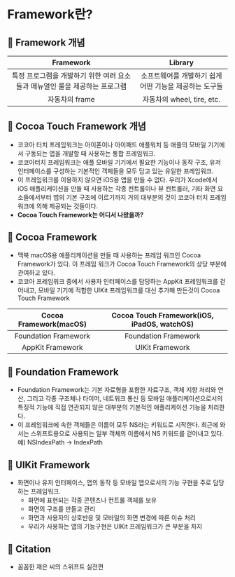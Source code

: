 # Framework란?

## 🍎 Framework 개념
| Framework | Library |
| :-: | :-: |
| 특정 프로그램을 개발하기 위한 여러 요소들과 메뉴얼인 룰을 제공하는 프로그램 | 소프트웨어를 개발하기 쉽게 어떤 기능을 제공하는 도구들 |
| 자동차의 frame | 자동차의 wheel, tire, etc. |

## 🍎 Cocoa Touch Framework 개념
- 코코아 터치 프레임워크는 아이폰이나 아이패드 애플워치 등 애플의 모바일 기기에서 구동되는 앱을 개발할 때 사용하는 통합 프레임워크.
- 코코아터치 프레임워크는 애플 모바일 기기에서 필요한 기능이나 동작 구조, 유저 인터페이스를 구성하는 기본적인 객체들을 모두 담고 있는 유일한 프레임워크.
- 이 프레임워크를 이용하지 않으면 iOS용 앱을 만들 수 없다. 우리가 Xcode에서 iOS 애플리케이션을 만들 때 사용하는 각종 컨트롤이나 뷰 컨트롤러, 기타 화면 요소들에서부터 앱의 기본 구조에 이르기까지 거의 대부분의 것이 코코아 터치 프레임워크에 의해 제공되는 것들이다.
- **Cocoa Touch Framework는 어디서 나왔을까?**

## 🍎 Cocoa Framework
- 맥북 macOS용 애플리케이션을 만들 때 사용하는 프레임 워크인 Cocoa Framework가 있다. 이 프레임 워크가 Cocoa Touch Framework의 상당 부분에 관여하고 있다.
- 코코아 프레임워크 중에서 사용자 인터페이스를 담당하는 AppKit 프레임워크를 걷어내고, 모바일 기기에 적합한 UIKit 프레임워크를 대신 추가해 만든것이 Cocoa Touch Framework

| Cocoa Framework(macOS) | Cocoa Touch Framework(iOS, iPadOS, watchOS) |
|:----------------------:|:-------------------------------------------:|
|  Foundation Framework  |            Foundation Framework             |
|    AppKit Framework    |               UIKit Framework               |

## 🍎 Foundation Framework
- Foundation Framework는 기본 자료형을 포함한 자료구조, 객체 지향 처리와 연산, 그리고 각종 구조체나 타이머, 네트워크 통신 등 모바일 애플리케이션으로서의 특징적 기능에 직접 연관되지 않은 대부분의 기본적인 애플리케이션 기능을 처리한다.
- 이 프레임워크에 속한 객체들은 이름이 모두 NS라는 키워드로 시작한다. 최근에 와서는 스위프트용으로 사용되는 일부 객체의 이름에서 NS 키워드를 걷어내고 있다. 예) NSIndexPath -> IndexPath

## 🍎 UIKit Framework
- 화면이나 유저 인터페이스, 앱의 동작 등 모바일 앱으로서의 기능 구현을 주로 담당하는 프레임워크.
    - 화면에 표현되는 각종 콘텐츠나 컨트롤 객체를 보유
    - 화면의 구조를 만들고 관리
    - 화면과 사용자의 상호반응 및 모바일의 화면 변경에 따른 이슈 처리
    - 우리가 사용하는 앱의 기능구현은 UIKit 프레임워크가 큰 부분을 차지


## 🍎 Citation
- 꼼꼼한 재은 씨의 스위프트 실전편
